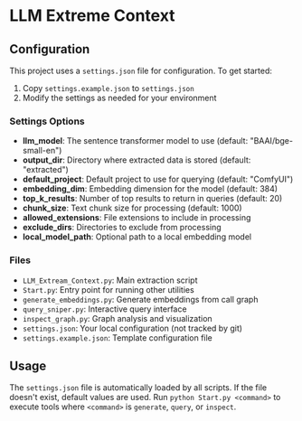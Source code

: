 # LLM Extreme Context

## Configuration

This project uses a `settings.json` file for configuration. To get started:

1. Copy `settings.example.json` to `settings.json`
2. Modify the settings as needed for your environment

### Settings Options

- **llm_model**: The sentence transformer model to use (default: "BAAI/bge-small-en")
- **output_dir**: Directory where extracted data is stored (default: "extracted")
- **default_project**: Default project to use for querying (default: "ComfyUI")
- **embedding_dim**: Embedding dimension for the model (default: 384)
- **top_k_results**: Number of top results to return in queries (default: 20)
- **chunk_size**: Text chunk size for processing (default: 1000)
- **allowed_extensions**: File extensions to include in processing
- **exclude_dirs**: Directories to exclude from processing
- **local_model_path**: Optional path to a local embedding model

### Files

- `LLM_Extream_Context.py`: Main extraction script
- `Start.py`: Entry point for running other utilities
- `generate_embeddings.py`: Generate embeddings from call graph
- `query_sniper.py`: Interactive query interface
- `inspect_graph.py`: Graph analysis and visualization
- `settings.json`: Your local configuration (not tracked by git)
- `settings.example.json`: Template configuration file

## Usage

The `settings.json` file is automatically loaded by all scripts. If the file doesn't exist, default values are used.
Run `python Start.py <command>` to execute tools where `<command>` is `generate`, `query`, or `inspect`.